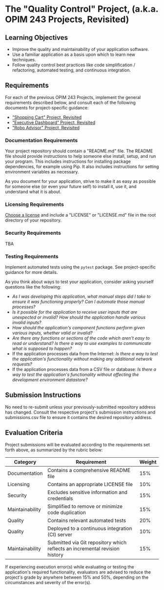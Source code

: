 
# The "Quality Control" Project, (a.k.a. OPIM 243 Projects, Revisited)

## Learning Objectives

  + Improve the quality and maintainability of your application software.
  + Use a familiar application as a basis upon which to learn new techniques.
  + Follow quality control best practices like code simplification / refactoring, automated testing, and continuous integration.

## Requirements

For each of the previous OPIM 243 Projects, implement the general requirements described below, and consult each of the following documents for project-specific guidance:

  + ["Shopping Cart" Project, Revisited](/projects/shopping-cart/revisited.md)
  + ["Executive Dashboard" Project, Revisited](/projects/exec-dash/revisited.md)
  + ["Robo Advisor" Project, Revisited](/projects/robo-advisor/revisited.md)

### Documentation Requirements

Your project repository should contain a "README.md" file. The README file should provide instructions to help someone else install, setup, and run your program. This includes instructions for installing package dependencies, for example using Pip. It also includes instructions for setting environment variables as necessary.

As you document for your application, strive to make it as easy as possible for someone else (or even your future self) to install it, use it, and understand what it is about.

### Licensing Requirements

[Choose a license](/notes/licensing.md) and include a "LICENSE" or "LICENSE.md" file in the root directory of your repository.

### Security Requirements

TBA

### Testing Requirements

Implement automated tests using the `pytest` package. See project-specific guidance for more details.

As you think about ways to test your application, consider asking yourself questions like the following:

  + *As I was developing this application, what manual steps did I take to ensure it was functioning properly? Can I automate those manual processes?*
  + *Is it possible for the application to receive user inputs that are unexpected or invalid? How should the application handle various invalid inputs?*
  + *How should the application's component functions perform given various inputs, whether valid or invalid?*
  + *Are there any functions or sections of the code which aren't easy to read or understand? Is there a way to use examples to communicate what is supposed to happen?*
  + If the application processes data from the Internet: *Is there a way to test the application's functionality without making any additional network requests?*
  + If the application processes data from a CSV file or database: *Is there a way to test the application's functionality without affecting the development environment datastore?*

## Submission Instructions

No need to re-submit unless your previously-submitted repository address has changed. Consult the respective project's submission instructions and submissions.csv file to ensure it contains the desired repository address.

## Evaluation Criteria

Project submissions will be evaluated according to the requirements set forth above, as summarized by the rubric below:

Category | Requirement | Weight
--- | --- | ---
Documentation | Contains a comprehensive README file | 15%
Licensing | Contains an appropriate LICENSE file | 10%
Security | Excludes sensitive information and credentials | 15%
Maintainability | Simplified to remove or minimize code duplication | 15%
Quality | Contains relevant automated tests | 20%
Quality | Deployed to a continuous integration (CI) server | 10%
Maintainability | Submitted via Git repository which reflects an incremental revision history | 15%

If experiencing execution error(s) while evaluating or testing the application's required functionality, evaluators are advised to reduce the project's grade by anywhere between 15% and 50%, depending on the circumstances and severity of the error(s).
